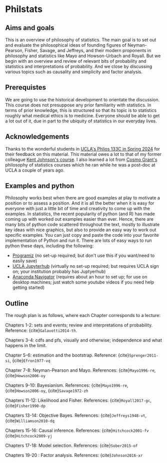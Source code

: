 # Philstats

## Aims and goals

This is an overview of philosophy of statistics. The main goal is to set out and evaluate the philosophical ideas of founding figures of Neyman-Pearson, Fisher, Savage, and Jeffreys, and their modern proponents in philosophy and statistics like Mayo and Howson-Urbach and Royall. But we begin with an overview and review of relevant bits of probability and statistics and interpretations of probability. And we close by discussing various topics such as causality and simplicity and factor analysis.

## Prerequistes

We are going to use the historical development to orientate the discussion.  This course does not presuppose any prior familiarity with statistics. In terms of prior knowledge, this is structured so that its topic is to statistics roughly what medical ethics is to medicine. Everyone should be able to get a lot out of it, due in part to the ubiquity of statistics in our everyday lives.

## Acknowledgements

Thanks to the wonderful students in [UCLA's Phlios 133C in Spring 2024](https://bruinlearn.ucla.edu/courses/186475) for their feedback on this material. This material owes a lot to that of my former colleague [Kent Johnson's course](https://sites.socsci.uci.edu/~johnsonk/CLASSES/ScientificInference/ScientificInference.html). I also learned a lot from [Cosmo Grant's](https://uk.linkedin.com/in/cosmo-grant) philosophy of statistics courses which he ran while he was a post-doc at UCLA a couple of years ago.

## Examples and python

Philosophy works best when there are good examples at play to motivate a position or to assess a position. And it is all the better when it is easy for everyone with just a little bit of time and creativity to come up with the examples. In statistics, the recent popularity of python (and R) has made coming up with worked out examples easier than ever. Hence, there are many bits of python code scattered throughout the text, mostly to illustrate key ideas with nice graphics, but also to provide an easy way to work out specific examples. You can just copy and paste the code into your favorite implementation of Python and run it. There are lots of easy ways to run python these days, including the following:

- [Programiz](https://www.programiz.com/python-programming/online-compiler/) (no set-up required; but don't use this if you want/need to easily save)
- [UCLA Jupyterhub](https://jupyter.idre.ucla.edu/hub/login?next=%2Fhub%2F) (virtually no set-up required; but requires UCLA sign on; your institution probably has Juptyerhub)
- [Anaconda Navigator](https://www.anaconda.com/anaconda-navigator) (requires about an hour to set up; for use on desktop machines; just watch some youtube videos if you need help getting started)

## Outline

The rough plan is as follows, where each Chapter corresponds to a lecture:

Chapters 1-2: sets and events; review and interpretations of probability. Reference: {cite}`Galavotti2014-th`.

Chapters 3-4: cdfs and pfs, visually and otherwise; independence and what happens in the limit.

Chapter 5-6: estimation and the bootstrap. Reference: {cite}`Sprenger2011-si`, {cite}`Efron1977-vq`


Chapter 7-8: Neyman-Pearson and Mayo. References: {cite}`Mayo1996-re`, {cite}`Howson2006-oy`

Chapters 9-10: Bayesianism. References: {cite}`Mayo1996-re`, {cite}`Howson2006-oy`, {cite}`Savage1972-zh`

Chapters 11-12: Likelihood and Fisher. References: {cite}`Royall2017-gc`, {cite}`Fisher1990-dp`

Chapters 13-14: Objective Bayes. References: {cite}`Jeffreys1948-vt`, {cite}`Williamson2010-dq`

Chapters 15-16: Causal inference. References:  {cite}`Hitchcock2001-fv`
{cite}`Hitchcock2009-yj`

Chapters 17-18: Model selection. References: {cite}`Sober2015-of`

Chapters 19-20 : Factor analysis. References: {cite}`Johnson2016-xr`